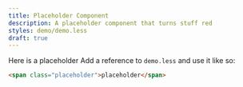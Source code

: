 ```yaml
---
title: Placeholder Component
description: A placeholder component that turns stuff red
styles: demo/demo.less
draft: true
---
```


Here is a <span class="placeholder">placeholder</span>
Add a reference to `demo.less` and use it like so:

```html
<span class="placeholder">placeholder</span>
```
